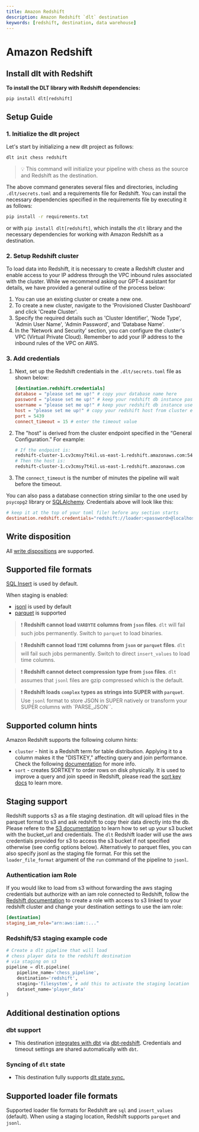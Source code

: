 ```yaml
---
title: Amazon Redshift
description: Amazon Redshift `dlt` destination
keywords: [redshift, destination, data warehouse]
---
```


# Amazon Redshift

## Install dlt with Redshift
**To install the DLT library with Redshift dependencies:**
```
pip install dlt[redshift]
```

## Setup Guide
### 1. Initialize the dlt project

Let's start by initializing a new dlt project as follows:

```bash
dlt init chess redshift
```
> 💡 This command will initialize your pipeline with chess as the source and Redshift as the destination.

The above command generates several files and directories, including `.dlt/secrets.toml` and a requirements file for Redshift. You can install the necessary dependencies specified in the requirements file by executing it as follows:
```bash
pip install -r requirements.txt
```
or with `pip install dlt[redshift]`, which installs the `dlt` library and the necessary dependencies for working with Amazon Redshift as a destination.

### 2. Setup Redshift cluster
To load data into Redshift, it is necessary to create a Redshift cluster and enable access to your IP address through the VPC inbound rules associated with the cluster. While we recommend asking our GPT-4 assistant for details, we have provided a general outline of the process below:

1. You can use an existing cluster or create a new one.
2. To create a new cluster, navigate to the 'Provisioned Cluster Dashboard' and click 'Create Cluster'.
3. Specify the required details such as 'Cluster Identifier', 'Node Type', 'Admin User Name', 'Admin Password', and 'Database Name'.
4. In the 'Network and Security' section, you can configure the cluster's VPC (Virtual Private Cloud). Remember to add your IP address to the inbound rules of the VPC on AWS.

### 3. Add credentials

1. Next, set up the Redshift credentials in the `.dlt/secrets.toml` file as shown below:

    ```toml
    [destination.redshift.credentials]
    database = "please set me up!" # copy your database name here
    password = "please set me up!" # keep your redshift db instance password here
    username = "please set me up!" # keep your redshift db instance username here
    host = "please set me up!" # copy your redshift host from cluster endpoint here
    port = 5439
    connect_timeout = 15 # enter the timeout value
    ```

2. The "host" is derived from the cluster endpoint specified in the “General Configuration.” For example:

    ```bash
    # If the endpoint is:
    redshift-cluster-1.cv3cmsy7t4il.us-east-1.redshift.amazonaws.com:5439/your_database_name
    # Then the host is:
    redshift-cluster-1.cv3cmsy7t4il.us-east-1.redshift.amazonaws.com
    ```

3. The `connect_timeout` is the number of minutes the pipeline will wait before the timeout.

You can also pass a database connection string similar to the one used by `psycopg2` library or [SQLAlchemy](https://docs.sqlalchemy.org/en/20/core/engines.html#postgresql). Credentials above will look like this:
```toml
# keep it at the top of your toml file! before any section starts
destination.redshift.credentials="redshift://loader:<password>@localhost/dlt_data?connect_timeout=15"
```

## Write disposition

All [write dispositions](../../general-usage/incremental-loading#choosing-a-write-disposition) are supported.

## Supported file formats
[SQL Insert](../file-formats/insert-format) is used by default.

When staging is enabled:
* [jsonl](../file-formats/jsonl.md) is used by default
* [parquet](../file-formats/parquet.md) is supported

> ❗ **Redshift cannot load `VARBYTE` columns from `json` files**. `dlt` will fail such jobs permanently. Switch to `parquet` to load binaries.

> ❗ **Redshift cannot load `TIME` columns from `json` or `parquet` files**. `dlt` will fail such jobs permanently. Switch to direct `insert_values` to load time columns.

> ❗ **Redshift cannot detect compression type from `json` files**. `dlt` assumes that `jsonl` files are gzip compressed which is the default.

> ❗ **Redshift loads `complex` types as strings into SUPER with `parquet`**. Use `jsonl` format to store JSON in SUPER natively or transform your SUPER columns with `PARSE_JSON``.


## Supported column hints

Amazon Redshift supports the following column hints:

- `cluster` - hint is a Redshift term for table distribution. Applying it to a column makes it the "DISTKEY," affecting query and join performance. Check the following [documentation](https://docs.aws.amazon.com/redshift/latest/dg/c_best-practices-best-dist-key.html) for more info.
- `sort` - creates SORTKEY to order rows on disk physically. It is used to improve a query and join speed in Redshift, please read the [sort key docs](https://docs.aws.amazon.com/redshift/latest/dg/c_best-practices-sort-key.html) to learn more.

## Staging support

Redshift supports s3 as a file staging destination. dlt will upload files in the parquet format to s3 and ask redshift to copy their data directly into the db. Please refere to the [S3 documentation](./filesystem.md#aws-s3) to learn how to set up your s3 bucket with the bucket_url and credentials. The `dlt` Redshift loader will use the aws credentials provided for s3 to access the s3 bucket if not specified otherwise (see config options below). Alternatively to parquet files, you can also specify jsonl as the staging file format. For this set the `loader_file_format` argument of the `run` command of the pipeline to `jsonl`.

### Authentication iam Role

If you would like to load from s3 without forwarding the aws staging credentials but authorize with an iam role connected to Redshift, follow the [Redshift documentation](https://docs.aws.amazon.com/redshift/latest/mgmt/authorizing-redshift-service.html) to create a role with access to s3 linked to your redshift cluster and change your destination settings to use the iam role:

```toml
[destination]
staging_iam_role="arn:aws:iam::..."
```

### Redshift/S3 staging example code

```python
# Create a dlt pipeline that will load
# chess player data to the redshift destination
# via staging on s3
pipeline = dlt.pipeline(
    pipeline_name='chess_pipeline',
    destination='redshift',
    staging='filesystem', # add this to activate the staging location
    dataset_name='player_data'
)
```

## Additional destination options
### dbt support

- This destination [integrates with dbt](../transformations/dbt) via [dbt-redshift](https://github.com/dbt-labs/dbt-redshift). Credentials and timeout settings are shared automatically with `dbt`.

### Syncing of `dlt` state
- This destination fully supports [dlt state sync.](../../general-usage/state#syncing-state-with-destination)

## Supported loader file formats

Supported loader file formats for Redshift are `sql` and `insert_values` (default). When using a staging location, Redshift supports `parquet` and `jsonl`.

